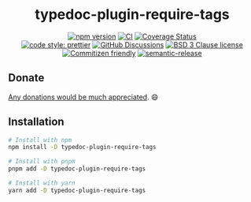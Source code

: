 <div align="center">

# typedoc-plugin-require-tags

[![npm version](https://img.shields.io/npm/v/typedoc-plugin-require-tags.svg)](https://www.npmjs.com/package/typedoc-plugin-require-tags)
[![CI](https://github.com/RebeccaStevens/typedoc-plugin-require-tags/actions/workflows/release.yml/badge.svg)](https://github.com/RebeccaStevens/typedoc-plugin-require-tags/actions/workflows/release.yml)
[![Coverage Status](https://codecov.io/gh/RebeccaStevens/typedoc-plugin-require-tags/branch/main/graph/badge.svg?token=MVpR1oAbIT)](https://codecov.io/gh/RebeccaStevens/typedoc-plugin-require-tags)\
[![code style: prettier](https://img.shields.io/badge/code_style-prettier-ff69b4.svg?style=flat-square)](https://github.com/prettier/prettier)
[![GitHub Discussions](https://img.shields.io/github/discussions/RebeccaStevens/typedoc-plugin-require-tags?style=flat-square)](https://github.com/RebeccaStevens/typedoc-plugin-require-tags/discussions)
[![BSD 3 Clause license](https://img.shields.io/github/license/RebeccaStevens/typedoc-plugin-require-tags.svg?style=flat-square)](https://opensource.org/licenses/BSD-3-Clause)
[![Commitizen friendly](https://img.shields.io/badge/commitizen-friendly-brightgreen.svg?style=flat-square)](https://commitizen.github.io/cz-cli/)
[![semantic-release](https://img.shields.io/badge/%20%20%F0%9F%93%A6%F0%9F%9A%80-semantic--release-e10079.svg?style=flat-square)](https://github.com/semantic-release/semantic-release)

</div>

## Donate

[Any donations would be much appreciated](./DONATIONS.md). 😄

## Installation

```sh
# Install with npm
npm install -D typedoc-plugin-require-tags

# Install with pnpm
pnpm add -D typedoc-plugin-require-tags

# Install with yarn
yarn add -D typedoc-plugin-require-tags
```
